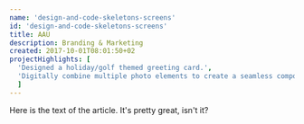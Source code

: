 ```yaml
---
name: 'design-and-code-skeletons-screens'
id: 'design-and-code-skeletons-screens'
title: AAU
description: Branding & Marketing
created: 2017-10-01T08:01:50+02
projectHighlights: [
  'Designed a holiday/golf themed greeting card.',
  'Digitally combine multiple photo elements to create a seamless composite.'
  ]
---
```


Here is the text of the article.  It's pretty great, isn't it?